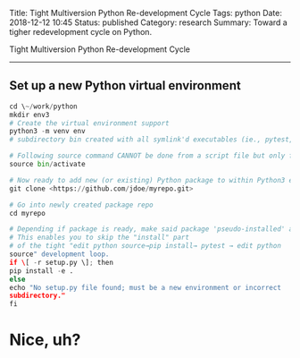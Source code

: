 Title: Tight Multiversion Python Re-development Cycle
Tags: python
Date: 2018-12-12 10:45
Status: published
Category: research
Summary: Toward a tigher redevelopment cycle on Python.

Tight Multiversion Python Re-development Cycle
**********************************************


Set up a new Python virtual environment
---------------------------------------

```python
cd \~/work/python
mkdir env3
# Create the virtual environment support
python3 -m venv env
# subdirectory bin created with all symlink'd executables (ie., pytest, python3, activate)

# Following source command CANNOT be done from a script file but only from the CURRENT shell
source bin/activate

# Now ready to add new (or existing) Python package to within Python3 environment
git clone <https://github.com/jdoe/myrepo.git>

# Go into newly created package repo
cd myrepo

# Depending if package is ready, make said package 'pseudo-installed' and live edit-able
# This enables you to skip the "install" part
# of the tight "edit python source→pip install→ pytest → edit python
source" development loop.
if \[ -r setup.py \]; then
pip install -e .
else
echo "No setup.py file found; must be a new environment or incorrect
subdirectory."
fi
```

# Nice, uh?

